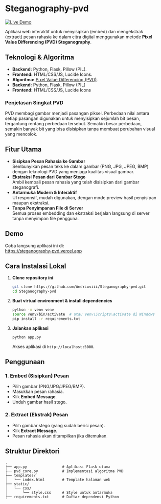 # Steganography-pvd

[![Live Demo](https://img.shields.io/badge/Live-Demo-green)](https://steganography-pvd.vercel.app)

Aplikasi web interaktif untuk menyisipkan (embed) dan mengekstrak (extract) pesan rahasia ke dalam citra digital menggunakan metode **Pixel Value Differencing (PVD) Steganography**.

## Teknologi & Algoritma

- **Backend:** Python, Flask, Pillow (PIL).
- **Frontend:** HTML/CSS/JS, Lucide Icons.
- **Algoritma:** [Pixel Value Differencing (PVD)](https://en.wikipedia.org/wiki/Steganography#Pixel_value_differencing).
- **Backend:** Python, Flask, Pillow (PIL)
- **Frontend:** HTML/CSS/JS, Lucide Icons

### Penjelasan Singkat PVD
PVD membagi gambar menjadi pasangan piksel. Perbedaan nilai antara setiap pasangan digunakan untuk menyisipkan sejumlah bit pesan, tergantung rentang perbedaan tersebut. Semakin besar perbedaan, semakin banyak bit yang bisa disisipkan tanpa membuat perubahan visual yang mencolok.

## Fitur Utama

- **Sisipkan Pesan Rahasia ke Gambar**  
  Sembunyikan pesan teks ke dalam gambar (PNG, JPG, JPEG, BMP) dengan teknologi PVD yang menjaga kualitas visual gambar.
- **Ekstraksi Pesan dari Gambar Stego**  
  Ambil kembali pesan rahasia yang telah disisipkan dari gambar steganografi.
- **Antarmuka Modern & Interaktif**  
  UI responsif, mudah digunakan, dengan mode preview hasil penyisipan maupun ekstraksi.
- **Tanpa Penyimpanan File di Server**  
  Semua proses embedding dan ekstraksi berjalan langsung di server tanpa menyimpan file pengguna.

## Demo

Coba langsung aplikasi ini di:  
https://steganography-pvd.vercel.app

## Cara Instalasi Lokal

1. **Clone repository ini**
    ```bash
    git clone https://github.com/Andrixviii/Steganography-pvd.git
    cd Steganography-pvd
    ```

2. **Buat virtual environment & install dependencies**
    ```bash
    python -m venv venv
    source venv/bin/activate  # atau venv\Scripts\activate di Windows
    pip install -r requirements.txt
    ```

3. **Jalankan aplikasi**
    ```bash
    python app.py
    ```
    Akses aplikasi di `http://localhost:5000`.

## Penggunaan

### 1. Embed (Sisipkan) Pesan
- Pilih gambar (PNG/JPG/JPEG/BMP).
- Masukkan pesan rahasia.
- Klik **Embed Message**.
- Unduh gambar hasil stego.

### 2. Extract (Ekstrak) Pesan
- Pilih gambar stego (yang sudah berisi pesan).
- Klik **Extract Message**.
- Pesan rahasia akan ditampilkan jika ditemukan.

## Struktur Direktori

```
.
├── app.py                # Aplikasi Flask utama
├── pvd_core.py           # Implementasi algoritma PVD
├── templates/
│   └── index.html        # Template halaman web
├── static/
│   └── css/
│       └── style.css     # Style untuk antarmuka
├── requirements.txt      # Daftar dependensi Python
```

